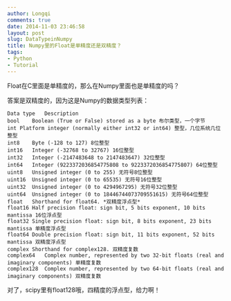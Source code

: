 ```yaml
---
author: Longqi
comments: true
date: 2014-11-03 23:46:58
layout: post
slug: DataTypeinNumpy
title: Numpy里的Float是单精度还是双精度？
tags:
- Python
- Tutorial
---
```

Float在C里面是单精度的，那么在Numpy里面也是单精度的吗？

答案是双精度的，因为这是Numpy的数据类型列表：

	Data type	Description
	bool	Boolean (True or False) stored as a byte 布尔类型，一个字节
	int	Platform integer (normally either int32 or int64) 整型，几位系统几位整型
	int8	Byte (-128 to 127) 8位整型
	int16	Integer (-32768 to 32767) 16位整型
	int32	Integer (-2147483648 to 2147483647) 32位整型
	int64	Integer (9223372036854775808 to 9223372036854775807) 64位整型
	uint8	Unsigned integer (0 to 255) 无符号8位整型
	uint16	Unsigned integer (0 to 65535) 无符号16位整型
	uint32	Unsigned integer (0 to 4294967295) 无符号32位整型
	uint64	Unsigned integer (0 to 18446744073709551615) 无符号64位整型
	float	Shorthand for float64. *双精度浮点型*
	float16	Half precision float: sign bit, 5 bits exponent, 10 bits mantissa 16位浮点型
	float32	Single precision float: sign bit, 8 bits exponent, 23 bits mantissa 单精度浮点型
	float64	Double precision float: sign bit, 11 bits exponent, 52 bits mantissa 双精度浮点型
	complex	Shorthand for complex128. 双精度复数
	complex64	Complex number, represented by two 32-bit floats (real and imaginary components) 单精度复数
	complex128	Complex number, represented by two 64-bit floats (real and imaginary components) 双精度复数

对了，scipy里有float128哦，四精度的浮点型，给力啊！
